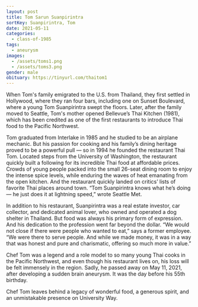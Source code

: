 ```yaml
---
layout: post
title: Tom Sarun Suanpirintra
sortKey: Suanpirintra, Tom
date: 2021-05-11
categories:
  - class-of-1985
tags:
  - aneurysm
images:
  - /assets/toms1.png
  - /assets/toms3.png
gender: male
obituary: https://tinyurl.com/thaitom1
---
```

When Tom's family emigrated to the U.S. from Thailand, they first settled in Hollywood, where they ran four bars, including one on Sunset Boulevard, where a young Tom Suanpirintra swept the floors. Later, after the family moved to Seattle, Tom's mother opened Bellevue’s Thai Kitchen (1981), which has been credited as one of the first restaurants to introduce Thai food to the Pacific Northwest.

Tom graduated from Interlake in 1985 and he studied to be an airplane mechanic. But his passion for cooking and his family’s dining heritage proved to be a powerful pull — so in 1994 he founded the restaurant Thai Tom. Located steps from the University of Washington, the restaurant quickly built a following for its incredible Thai food at affordable prices. Crowds of young people packed into the small 26-seat dining room to enjoy the intense spice levels, while enduring the waves of heat emanating from the open kitchen. And the restaurant quickly landed on critics’ lists of favorite Thai places around town. “Tom Suanpirintra knows what he’s doing — he just does it at lightning speed,” wrote Seattle Met.

In addition to his restaurant, Suanpirintra was a real estate investor, car collector, and dedicated animal lover, who owned and operated a dog shelter in Thailand. But food was always his primary form of expression. And his dedication to the profession went far beyond the dollar. “We would not close if there were people who wanted to eat,” says a former employee. “We were there to serve people. And while we made money, it was in a way that was honest and pure and charismatic, offering so much more in value.”

Chef Tom was a legend and a role model to so many young Thai cooks in the Pacific Northwest, and even though his restaurant lives on, his loss will be felt immensely in the region. Sadly, he passed away on May 11, 2021, after developing a sudden brain aneurysm. It was the day before his 55th birthday. 

Chef Tom leaves behind a legacy of wonderful food, a generous spirit, and an unmistakable presence on University Way.